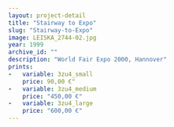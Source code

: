 ```yaml
---
layout: project-detail
title: "Stairway to Expo"
slug: "Stairway-to-Expo"
image: LEISKA_2744-02.jpg
year: 1999
archive_id: ""
description: "World Fair Expo 2000, Hannover"
prints:
-   variable: 3zu4_small
    price: 90,00 €"
-   variable: 3zu4_medium
    price: "450,00 €"
-   variable: 3zu4_large
    price: "600,00 €"
---
```

